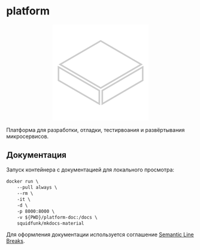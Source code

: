 # platform

<p align="center">
    <img src="platform-hack/asset/platform-icon-256.png" width="256" height="256" alt="platform" />
</p>

Платформа для разработки, отладки, тестирвоания и развёртывания микросервисов.

## Документация

Запуск контейнера с документацией для локального просмотра:

```shell
docker run \
    --pull always \
    --rm \
    -it \
    -d \
    -p 8000:8000 \
    -v ${PWD}/platform-doc:/docs \
    squidfunk/mkdocs-material
```

Для оформления документации используется
соглашение [Semantic Line Breaks](https://sembr.org/).
